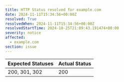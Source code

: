 ```yaml
---
title: HTTP Status resolved for example.com
date: 2024-11-11T15:34:56+00:00Z
resolved: True
resolvedWhen: 2024-11-11T15:34:56+00:00Z
resolvedStartTime: 2024-10-25T21:09:43.191474+00:00
severity: notice
affected:
  - example.com
section: issue
---
```


| Expected Statuses | Actual Status  |
|-------------------|----------------|
| 200, 301, 302 | 200 |
